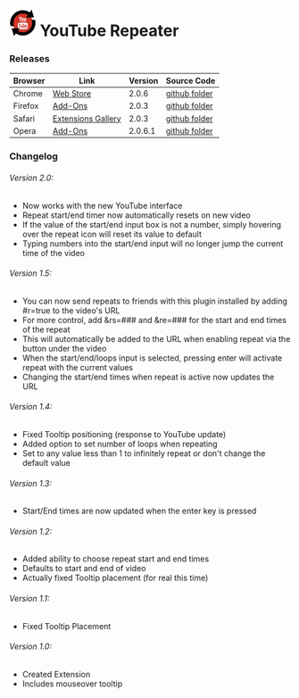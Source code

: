 # ![YouTube Repeater](https://github.com/dcrousso/YouTube-Repeater/raw/master/Icons/icon-48.png) YouTube Repeater 

### Releases

Browser | Link | Version | Source Code
------- | ---- | ------- | -----------
Chrome | [Web Store](//chrome.google.com/webstore/detail/youtube-repeater/ihlfngkojddkjkdlmgkbdpkfkafclhnj) | 2.0.6 | [github folder](//github.com/dcrousso/YouTube-Repeater/tree/master/Chrome)
Firefox | [Add-Ons](//addons.mozilla.org/en-US/firefox/addon/youtube-repeater/) | 2.0.3 | [github folder](//github.com/dcrousso/YouTube-Repeater/tree/master/Firefox)
Safari| [Extensions Gallery](//extensions.apple.com/details/?id=com.dcrousso.youtuberepeater-Q5M4T22BE9) | 2.0.3 | [github folder](//github.com/dcrousso/YouTube-Repeater/tree/master/Safari)
Opera | [Add-Ons](//addons.opera.com/en/extensions/details/youtube-repeater/) | 2.0.6.1 | [github folder](//github.com/dcrousso/YouTube-Repeater/tree/master/Chrome)

### Changelog

###### Version 2.0:
 - Now works with the new YouTube interface
 - Repeat start/end timer now automatically resets on new video
 - If the value of the start/end input box is not a number, simply hovering over the repeat icon will reset its value to default
 - Typing numbers into the start/end input will no longer jump the current time of the video

###### Version 1.5:
 - You can now send repeats to friends with this plugin installed by adding #r=true to the video's URL
  - For more control, add &rs=### and &re=### for the start and end times of the repeat
  - This will automatically be added to the URL when enabling repeat via the button under the video
 - When the start/end/loops input is selected, pressing enter will activate repeat with the current values
 - Changing the start/end times when repeat is active now updates the URL

###### Version 1.4:
 - Fixed Tooltip positioning (response to YouTube update)
 - Added option to set number of loops when repeating
  - Set to any value less than 1 to infinitely repeat or don't change the default value

###### Version 1.3:
 - Start/End times are now updated when the enter key is pressed

###### Version 1.2:
 - Added ability to choose repeat start and end times
  - Defaults to start and end of video
 - Actually fixed Tooltip placement (for real this time)

###### Version 1.1:
 - Fixed Tooltip Placement

###### Version 1.0:
 - Created Extension
 - Includes mouseover tooltip
